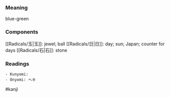 ### Meaning

blue-green

### Components

[[Radicals/玉|玉]]: jewel; ball [[Radicals/日|日]]: day; sun; Japan; counter for days [[Radicals/石|石]]: stone

### Readings

```
- Kunyomi: 
- Onyomi: ヘキ
```

#kanji